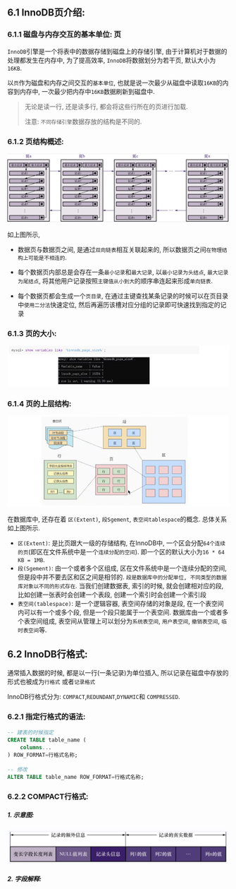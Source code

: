## 6.1 InnoDB页介绍:

### 6.1.1 磁盘与内存交互的基本单位: 页

`InnoDB`引擎是一个将表中的数据存储到磁盘上的存储引擎, 由于计算机对于数据的处理都发生在内存中, 为了提高效率, `InnoDB`将数据划分为若干页, 默认大小为`16KB`.

以`页`作为磁盘和内存之间交互的`基本单位`, 也就是说一次最少从磁盘中读取`16KB`的内容到内存中, 一次最少把内存中`16KB`数据刷新到磁盘中.

> 无论是读一行, 还是读多行, 都会将这些行所在的页进行加载. 
>
> 注意: `不同存储引擎`数据存放的结构是不同的.

### 6.1.2 页结构概述:

![image-20221026234201156](6_InnoDB数据存储结构/image-20221026234201156.png)

如上图所示, 

- 数据页与数据页之间, 是通过`双向链表`相互关联起来的, 所以数据页之间`在物理结构上可能是不相连的`. 

- 每个数据页内部总是会存在一条`最小记录`和`最大记录`, 以`最小记录为头结点`, `最大记录为尾结点`, 将其他用户记录按照`主键值从小到大`的顺序串连起来形成`单向链表`.
- 每个数据页都会生成一个`页目录`, 在通过主键查找某条记录的时候可以在页目录中`使用二分法`快速定位, 然后再遍历该槽对应分组的记录即可快速找到指定的记录

### 6.1.3 页的大小:

![image-20221026235457013](6_InnoDB数据存储结构/image-20221026235457013.png)

### 6.1.4 页的上层结构:

![image-20221026235552003](6_InnoDB数据存储结构/image-20221026235552003.png)

在数据库中, 还存在着 `区(Extent)`, `段Sgement`, `表空间tablespace`的概念. 总体关系如上图所示.

- `区(Extent)`: 是比页跟大一级的存储结构, 在InnoDB中, 一个区会分配`64个连续的页`(即区在文件系统中是一个`连续分配的空间`). 即一个区的默认大小为`16 * 64 KB = 1MB`.
- `段(Sgement)`: 由一个或者多个区组成, 区在文件系统中是一个连续分配的空间, 但是段中并不要去区和区之间是相邻的. `段是数据库中的分配单位, 不同类型的数据库对象以不同的形式存在`. 当我们创建数据表, 索引的时候, 就会创建相对应的段, 比如创建一张表时会创建一个表段, 创建一个索引时会创建一个索引段
- `表空间(tablespace)`: 是一个逻辑容器, 表空间存储的对象是段, 在一个表空间内可以有一个或多个段, 但是一个段只能属于一个表空间. 数据库由一个或者多个表空间组成, 表空间从管理上可以划分为`系统表空间`, `用户表空间`, `撤销表空间`, `临时表空间`等.

## 6.2 InnoDB行格式:

通常插入数据的时候, 都是以一行(一条记录)为单位插入, 所以记录在磁盘中存放的形式也被成为`行格式` 或者`记录格式`

InnoDB行格式分为: `COMPACT`,`REDUNDANT`,`DYNAMIC`和 `COMPRESSED`.

### 6.2.1 指定行格式的语法:

```sql
-- 建表的时候指定
CREATE TABLE table_name (
	columns...
) ROW_FORMAT=行格式名称;

-- 修改
ALTER TABLE table_name ROW_FORMAT=行格式名称;
```

### 6.2.2 COMPACT行格式:

##### 1. 示意图:

![image-20221026233701518](6_InnoDB数据存储结构/image-20221026233701518.png)

##### 2. 字段解释:


